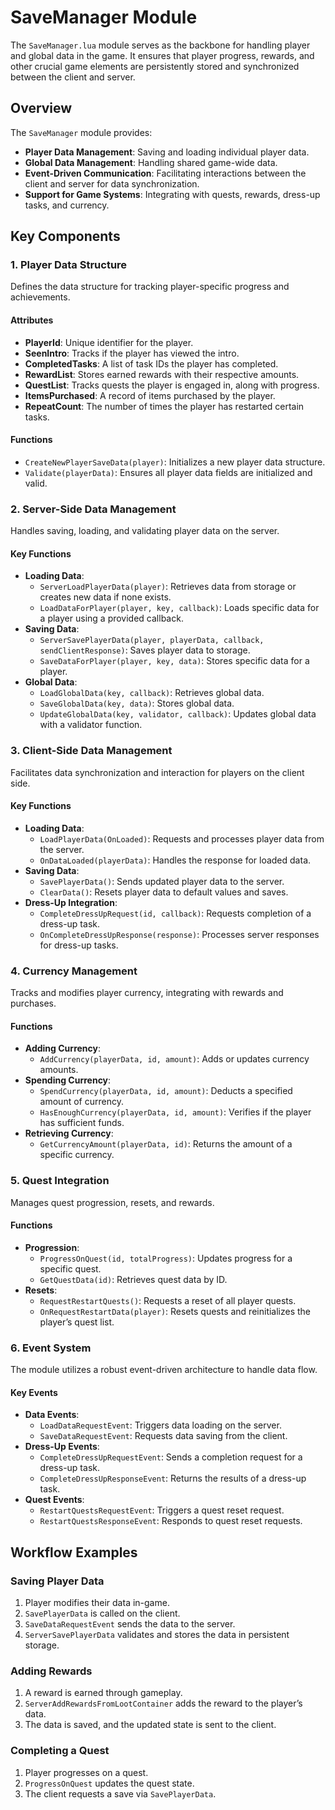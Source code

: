 # SaveManager Module

The `SaveManager.lua` module serves as the backbone for handling player and global data in the game. It ensures that player progress, rewards, and other crucial game elements are persistently stored and synchronized between the client and server.

## Overview

The `SaveManager` module provides:

- **Player Data Management**: Saving and loading individual player data.
- **Global Data Management**: Handling shared game-wide data.
- **Event-Driven Communication**: Facilitating interactions between the client and server for data synchronization.
- **Support for Game Systems**: Integrating with quests, rewards, dress-up tasks, and currency.

## Key Components

### 1. **Player Data Structure**

Defines the data structure for tracking player-specific progress and achievements.

#### Attributes
- **PlayerId**: Unique identifier for the player.
- **SeenIntro**: Tracks if the player has viewed the intro.
- **CompletedTasks**: A list of task IDs the player has completed.
- **RewardList**: Stores earned rewards with their respective amounts.
- **QuestList**: Tracks quests the player is engaged in, along with progress.
- **ItemsPurchased**: A record of items purchased by the player.
- **RepeatCount**: The number of times the player has restarted certain tasks.

#### Functions
- `CreateNewPlayerSaveData(player)`: Initializes a new player data structure.
- `Validate(playerData)`: Ensures all player data fields are initialized and valid.

### 2. **Server-Side Data Management**

Handles saving, loading, and validating player data on the server.

#### Key Functions
- **Loading Data**:
  - `ServerLoadPlayerData(player)`: Retrieves data from storage or creates new data if none exists.
  - `LoadDataForPlayer(player, key, callback)`: Loads specific data for a player using a provided callback.
- **Saving Data**:
  - `ServerSavePlayerData(player, playerData, callback, sendClientResponse)`: Saves player data to storage.
  - `SaveDataForPlayer(player, key, data)`: Stores specific data for a player.
- **Global Data**:
  - `LoadGlobalData(key, callback)`: Retrieves global data.
  - `SaveGlobalData(key, data)`: Stores global data.
  - `UpdateGlobalData(key, validator, callback)`: Updates global data with a validator function.

### 3. **Client-Side Data Management**

Facilitates data synchronization and interaction for players on the client side.

#### Key Functions
- **Loading Data**:
  - `LoadPlayerData(OnLoaded)`: Requests and processes player data from the server.
  - `OnDataLoaded(playerData)`: Handles the response for loaded data.
- **Saving Data**:
  - `SavePlayerData()`: Sends updated player data to the server.
  - `ClearData()`: Resets player data to default values and saves.
- **Dress-Up Integration**:
  - `CompleteDressUpRequest(id, callback)`: Requests completion of a dress-up task.
  - `OnCompleteDressUpResponse(response)`: Processes server responses for dress-up tasks.

### 4. **Currency Management**

Tracks and modifies player currency, integrating with rewards and purchases.

#### Functions
- **Adding Currency**:
  - `AddCurrency(playerData, id, amount)`: Adds or updates currency amounts.
- **Spending Currency**:
  - `SpendCurrency(playerData, id, amount)`: Deducts a specified amount of currency.
  - `HasEnoughCurrency(playerData, id, amount)`: Verifies if the player has sufficient funds.
- **Retrieving Currency**:
  - `GetCurrencyAmount(playerData, id)`: Returns the amount of a specific currency.

### 5. **Quest Integration**

Manages quest progression, resets, and rewards.

#### Functions
- **Progression**:
  - `ProgressOnQuest(id, totalProgress)`: Updates progress for a specific quest.
  - `GetQuestData(id)`: Retrieves quest data by ID.
- **Resets**:
  - `RequestRestartQuests()`: Requests a reset of all player quests.
  - `OnRequestRestartData(player)`: Resets quests and reinitializes the player’s quest list.

### 6. **Event System**

The module utilizes a robust event-driven architecture to handle data flow.

#### Key Events
- **Data Events**:
  - `LoadDataRequestEvent`: Triggers data loading on the server.
  - `SaveDataRequestEvent`: Requests data saving from the client.
- **Dress-Up Events**:
  - `CompleteDressUpRequestEvent`: Sends a completion request for a dress-up task.
  - `CompleteDressUpResponseEvent`: Returns the results of a dress-up task.
- **Quest Events**:
  - `RestartQuestsRequestEvent`: Triggers a quest reset request.
  - `RestartQuestsResponseEvent`: Responds to quest reset requests.

## Workflow Examples

### Saving Player Data
1. Player modifies their data in-game.
2. `SavePlayerData` is called on the client.
3. `SaveDataRequestEvent` sends the data to the server.
4. `ServerSavePlayerData` validates and stores the data in persistent storage.

### Adding Rewards
1. A reward is earned through gameplay.
2. `ServerAddRewardsFromLootContainer` adds the reward to the player’s data.
3. The data is saved, and the updated state is sent to the client.

### Completing a Quest
1. Player progresses on a quest.
2. `ProgressOnQuest` updates the quest state.
3. The client requests a save via `SavePlayerData`.